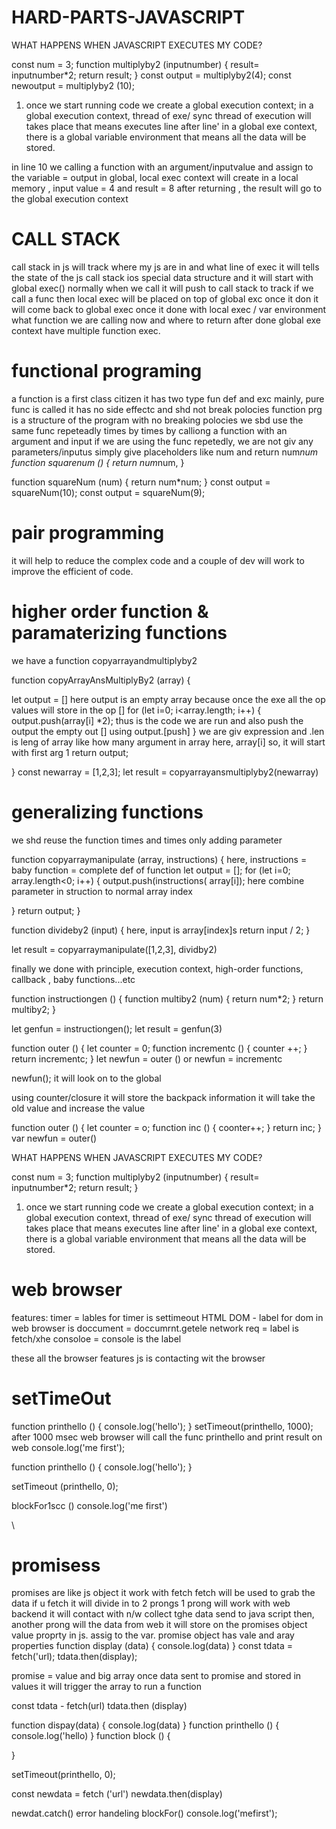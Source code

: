# HARD-PARTS-JAVASCRIPT

WHAT HAPPENS WHEN JAVASCRIPT EXECUTES MY CODE?

const num = 3;
function multiplyby2 (inputnumber) {
   result= inputnumber*2;
   return result;
}
const output = multiplyby2(4);
const newoutput = multiplyby2 (10);

1. once we start running code we create a global execution context;
in a global execution context, thread of exe/ sync thread of execution will takes place that means executes line after line'
in a global exe context, there is a global variable environment that means all the data will be stored.

in line 10 we calling a function with an argument/inputvalue and assign to the variable = output 
in global, local exec context will create in a local memory , input value = 4 and result = 8 
after returning , the result will go to the global execution context

# CALL STACK
call stack in js will track where my js are in and what line of exec
it will tells the state of the js
call stack ios special data structure and it will start with global exec()
normally when we call it will push to call stack to track
if we call a func then local exec will be placed on top of global exc once it don 
it will come back to global exec once it done with local exec / var environment
what function we are calling now and where to return after done 
global exe context have multiple function exec.

# functional programing
a function is a first class citizen it has two type  fun def and exc
mainly, pure func is called it has no side effectc and shd not break polocies
function prg is a structure of the program with no breaking polocies
we sbd use the same func repeteadly times by times by calliong a function with an argument and input 
if we are using the func repetedly, we are not giv any parameters/inputus simply give placeholders like num and return num*num
function squarenum () {
   return num*num,
}

<!-- repedetdly using functions -->
function squareNum (num) {
   return num*num;
}
const output = squareNum(10);
const output = squareNum(9);

# pair programming

it will help to reduce the complex code and a couple of dev will work to improve the efficient of code.

#  higher order function & paramaterizing functions
we have a function copyarrayandmultiplyby2

function copyArrayAnsMultiplyBy2 (array) {
   <!--  in the array parameter we are giving newarray arguments1,2,3 -->
   let output = []    here output is an empty array because once the exe all the op values will store in the op []
   for (let i=0; i<array.length; i++) {
           output.push(array[i] *2);           thus is the code we are run and also push the output the empty out [] using output.[push] 
   }  we are giv expression and .len is leng of array like how many argument in array here, array[i] so, it will start with first arg 1
   return output;
   <!--  so, finally we are returning the output array to the global exc which is result -->
} 
const newarray = [1,2,3];
let result = copyarrayansmultiplyby2(newarray)

# generalizing functions
we shd reuse the function times and times only adding parameter

function copyarraymanipulate (array, instructions) {       here, instructions = baby function = complete def of function 
   let output = [];
   for (let i=0; array.length<0; i++) {
     output.push(instructions( array[i]);   here combine parameter in struction to normal array index 

   }
   return output;
}

function divideby2 (input) {    here, input is array[index]s
       return input / 2;
}
<!--  finally it will push all the output to tthe label resul of copyarray -->
let result = copyarraymanipulate([1,2,3], dividby2)

finally we done with principle, execution context, high-order functions, callback , baby functions...etc


<!--  example calling a fun with arg -->

function instructiongen () {
   function multiby2 (num) {
      return num*2;
   }
   return multiby2;
}

let genfun = instructiongen();
let result = genfun(3)

<!--  closure without retun the dec fun inside  because we are declaring counter in global so we will return the dec fun outside  -->
function outer () {
   let counter = 0;
   function incrementc () {
      counter ++;
   }
   return incrementc;
}
let newfun = outer ()  or newfun = incrementc

<!--  what happen if we exc newfun again -->
newfun();    it will look on to the global 

using counter/closure it will store the backpack information it will take the old value and increase the value

function  outer () {
   let counter = o;
   function inc () {
      coonter++;
   }
   return inc;
}
var newfun = outer()

WHAT HAPPENS WHEN JAVASCRIPT EXECUTES MY CODE?

const num = 3;
function multiplyby2 (inputnumber) {
   result= inputnumber*2;
   return result;
}
1. once we start running code we create a global execution context;
in a global execution context, thread of exe/ sync thread of execution will takes place that means executes line after line'
in a global exe context, there is a global variable environment that means all the data will be stored.

# web browser 

features: 
timer = lables for timer is settimeout
HTML DOM - label for dom in web browser is doccument = doccumrnt.getele
network req = label is fetch/xhe
consoloe = console is the label 

these all the browser features js is contacting wit the browser

# setTimeOut

function printhello () {
   console.log('hello');
}
setTimeout(printhello, 1000);   after 1000 msec web browser will call the func printhello and print result on web
console.log('me first');

function printhello () {
   console.log('hello');
}

setTimeout (printhello, 0);

blockFor1scc ()
console.log('me first')
<!--  event loop will check any callback ques fun are waiting and it will call the function this is async js -->\

# promisess
promises are like js object it work with fetch 
fetch will be used to grab the data if u fetch it will divide in to 2 prongs 
1 prong will work with web backend it will contact with n/w collect tghe data send to java script 
then, another prong will the data from web it will store on the promises object  value proprty in js. assig to the var.
promise object has vale and aray properties
function display (data) {
   console.log(data)
}
const tdata = fetch('url);
tdata.then(display);

promise = value and big array 
once data sent to promise and stored in values it will trigger the array to run a function 

const tdata - fetch(url)
tdata.then (display)

<!--  promises async and eventloop  -->
function dispay(data) {
   console.log(data)
}
function printhello () {
   console.log('hello)
}
function block () {

}

setTimeout(printhello, 0);

const newdata = fetch ('url')
newdata.then(display)

newdat.catch() error handeling
blockFor() 
console.log('mefirst');
